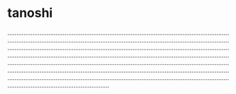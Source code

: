 # tanoshi
.............................................................................................................................................................................................................................................................................................................................................................................................................................................................................................................................................................................................................................................................................................................................................................................................................................................................................................................................................................